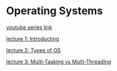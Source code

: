 # Operating Systems

[youtube series link](https://www.youtube.com/playlist?list=PLDzeHZWIZsTr3nwuTegHLa2qlI81QweYG)

[lecture 1: Introducting](https://github.com/akn714/operating-system/blob/main/lecture1.md)

[lecture 2: Types of OS](https://github.com/akn714/operating-system/blob/main/lecture2.md)

[lecture 3: Multi-Tasking vs Multi-Threading](https://github.com/akn714/operating-system/blob/main/lecture3.md)